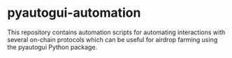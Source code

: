 # pyautogui-automation

This repository contains automation scripts for automating interactions with several on-chain protocols which can be useful for airdrop farming using the pyautogui Python package.